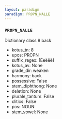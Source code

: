 ```yaml
---
layout: paradigm
paradigm: PROPN_NALLE
---
```

### ` PROPN_NALLE `

Dictionary class 8 back
* kotus_tn: 8
* upos: PROPN
* suffix_regex: [Eeëěĕ]
* kotus_av: None
* grade_dir: weaken
* harmony: back
* possessive: False
* stem_diphthong: None
* deletion: None
* plurale_tantum: False
* clitics: False
* pos: NOUN
* stem_vowel: None
